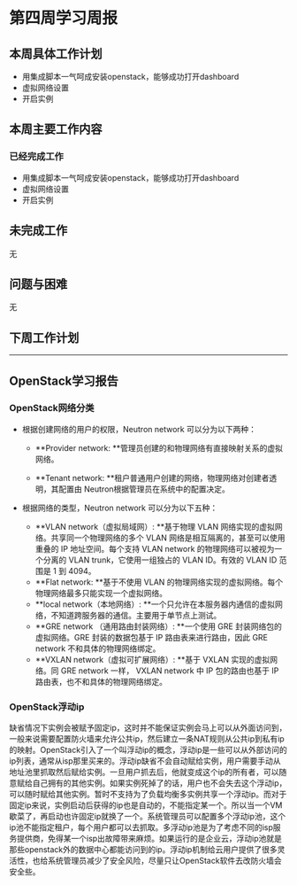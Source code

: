 # 第四周学习周报

## 本周具体工作计划

- 用集成脚本一气呵成安装openstack，能够成功打开dashboard
- 虚拟网络设置
- 开启实例

## 本周主要工作内容

### 已经完成工作

- 用集成脚本一气呵成安装openstack，能够成功打开dashboard
- 虚拟网络设置
- 开启实例

## 未完成工作

无

## 问题与困难

无

## 下周工作计划

---

## OpenStack学习报告

### OpenStack网络分类

- 根据创建网络的用户的权限，Neutron network 可以分为以下两种：
  - **Provider network: **管理员创建的和物理网络有直接映射关系的虚拟网络。

  - **Tenant network: **租户普通用户创建的网络，物理网络对创建者透明，其配置由 Neutron根据管理员在系统中的配置决定。

- 根据网络的类型，Neutron network 可以分为以下五种：
	- **VLAN network（虚拟局域网）: **基于物理 VLAN 网络实现的虚拟网络。共享同一个物理网络的多个 VLAN 网络是相互隔离的，甚至可以使用重叠的 IP 地址空间。每个支持 VLAN network 的物理网络可以被视为一个分离的 VLAN trunk，它使用一组独占的 VLAN ID。有效的 VLAN ID 范围是 1 到 4094。
	- **Flat network: **基于不使用 VLAN 的物理网络实现的虚拟网络。每个物理网络最多只能实现一个虚拟网络。
	- **local network（本地网络）:  **一个只允许在本服务器内通信的虚拟网络，不知道跨服务器的通信。主要用于单节点上测试。
	- **GRE network （通用路由封装网络）: **一个使用 GRE 封装网络包的虚拟网络。GRE 封装的数据包基于 IP 路由表来进行路由，因此 GRE network 不和具体的物理网络绑定。
	- **VXLAN network（虚拟可扩展网络）: **基于 VXLAN 实现的虚拟网络。同 GRE network 一样， VXLAN network 中 IP 包的路由也基于 IP 路由表，也不和具体的物理网络绑定。

### OpenStack浮动ip
​	缺省情况下实例会被赋予固定ip，这时并不能保证实例会马上可以从外面访问到，一般来说需要配置防火墙来允许公共ip，然后建立一条NAT规则从公共ip到私有ip的映射。
​	OpenStack引入了一个叫浮动ip的概念，浮动ip是一些可以从外部访问的ip列表，通常从isp那里买来的。
​	浮动ip缺省不会自动赋给实例，用户需要手动从地址池里抓取然后赋给实例。一旦用户抓去后，他就变成这个ip的所有者，可以随意赋给自己拥有的其他实例。如果实例死掉了的话，用户也不会失去这个浮动ip，可以随时赋给其他实例。暂时不支持为了负载均衡多实例共享一个浮动ip。
​	而对于固定ip来说，实例启动后获得的ip也是自动的，不能指定某一个。所以当一个VM歇菜了，再启动也许固定ip就换了一个。
​	系统管理员可以配置多个浮动ip池，这个ip池不能指定租户，每个用户都可以去抓取。多浮动ip池是为了考虑不同的isp服务提供商，免得某一个isp出故障带来麻烦。
​	如果运行的是企业云，浮动ip池就是那些openstack外的数据中心都能访问到的ip。
​	浮动ip机制给云用户提供了很多灵活性，也给系统管理员减少了安全风险，尽量只让OpenStack软件去改防火墙会安全些。